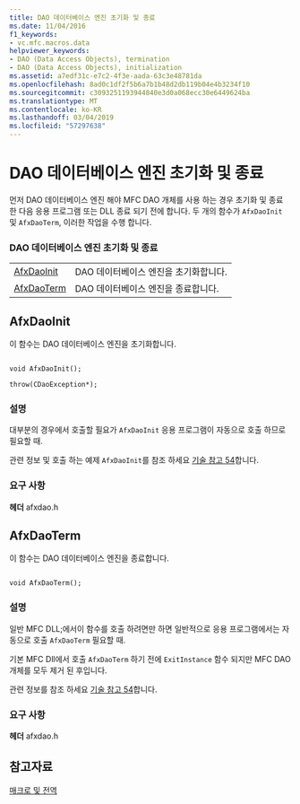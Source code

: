 ```yaml
---
title: DAO 데이터베이스 엔진 초기화 및 종료
ms.date: 11/04/2016
f1_keywords:
- vc.mfc.macros.data
helpviewer_keywords:
- DAO (Data Access Objects), termination
- DAO (Data Access Objects), initialization
ms.assetid: a7edf31c-e7c2-4f3e-aada-63c3e48781da
ms.openlocfilehash: 8ad0c1df2f5b6a7b1b48d2db119b04e4b3234f10
ms.sourcegitcommit: c3093251193944840e3d0a068ecc30e6449624ba
ms.translationtype: MT
ms.contentlocale: ko-KR
ms.lasthandoff: 03/04/2019
ms.locfileid: "57297638"
---
```

# <a name="dao-database-engine-initialization-and-termination"></a>DAO 데이터베이스 엔진 초기화 및 종료

먼저 DAO 데이터베이스 엔진 해야 MFC DAO 개체를 사용 하는 경우 초기화 및 종료 한 다음 응용 프로그램 또는 DLL 종료 되기 전에 합니다. 두 개의 함수가 `AfxDaoInit` 및 `AfxDaoTerm`, 이러한 작업을 수행 합니다.

### <a name="dao-database-engine-initialization-and-termination"></a>DAO 데이터베이스 엔진 초기화 및 종료

|||
|-|-|
|[AfxDaoInit](#afxdaoinit)|DAO 데이터베이스 엔진을 초기화합니다.|
|[AfxDaoTerm](#afxdaoterm)|DAO 데이터베이스 엔진을 종료합니다.|

##  <a name="afxdaoinit"></a>  AfxDaoInit

이 함수는 DAO 데이터베이스 엔진을 초기화합니다.

```

void AfxDaoInit();

throw(CDaoException*);
```

### <a name="remarks"></a>설명

대부분의 경우에서 호출할 필요가 `AfxDaoInit` 응용 프로그램이 자동으로 호출 하므로 필요할 때.

관련 정보 및 호출 하는 예제 `AfxDaoInit`를 참조 하세요 [기술 참고 54](../../mfc/tn054-calling-dao-directly-while-using-mfc-dao-classes.md)합니다.

### <a name="requirements"></a>요구 사항

  **헤더** afxdao.h

##  <a name="afxdaoterm"></a>  AfxDaoTerm

이 함수는 DAO 데이터베이스 엔진을 종료합니다.

```

void AfxDaoTerm();
```

### <a name="remarks"></a>설명

일반 MFC DLL;에서이 함수를 호출 하려면만 하면 일반적으로 응용 프로그램에서는 자동으로 호출 `AfxDaoTerm` 필요할 때.

기본 MFC Dll에서 호출 `AfxDaoTerm` 하기 전에 `ExitInstance` 함수 되지만 MFC DAO 개체를 모두 제거 된 후입니다.

관련 정보를 참조 하세요 [기술 참고 54](../../mfc/tn054-calling-dao-directly-while-using-mfc-dao-classes.md)합니다.

### <a name="requirements"></a>요구 사항

  **헤더** afxdao.h

## <a name="see-also"></a>참고자료

[매크로 및 전역](../../mfc/reference/mfc-macros-and-globals.md)
